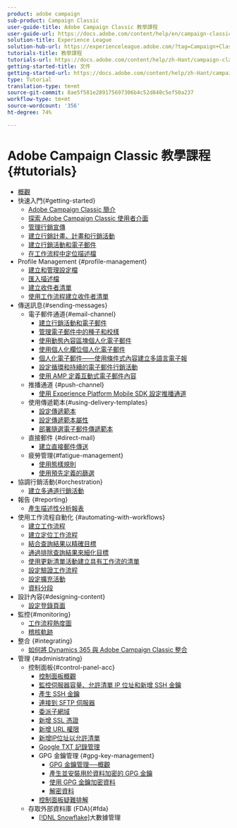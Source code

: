 ```yaml
---
product: adobe campaign
sub-product: Campaign Classic
user-guide-title: Adobe Campaign Classic 教學課程
user-guide-url: https://docs.adobe.com/content/help/en/campaign-classic-learn/tutorials/overview.html
solution-title: Experience League
solution-hub-url: https://experienceleague.adobe.com/?tag=Campaign+Classic#recommended/solutions/campaign
tutorials-title: 教學課程
tutorials-url: https://docs.adobe.com/content/help/zh-Hant/campaign-classic-learn/tutorials/overview.html
getting-started-title: 文件
getting-started-url: https://docs.adobe.com/content/help/zh-Hant/campaign-classic/using/getting-started/starting-with-adobe-campaign/about-adobe-campaign-classic.html
type: Tutorial
translation-type: tm+mt
source-git-commit: 8ae5f581e289175697306b4c52d840c5ef50a237
workflow-type: tm+mt
source-wordcount: '356'
ht-degree: 74%

---
```



# Adobe Campaign Classic 教學課程 {#tutorials}

+ [概觀](/help/acc/overview.md)
+ 快速入門{#getting-started}
   + [Adobe Campaign Classic 簡介](/help/acc/getting-started/introduction-to-adobe-campaign-classic.md)
   + [探索 Adobe Campaign Classic 使用者介面](/help/acc/getting-started/exploring-the-adobe-campaign-classic-user-interface.md)
   + [管理行銷宣傳](/help/acc/getting-started/managing-marketing-campaigns.md)
   + [建立行銷計畫、計畫和行銷活動](/help/acc/getting-started/creating-a-marketing-plan-programs-and-campaigns.md)
   + [建立行銷活動和電子郵件](https://docs.adobe.com/content/help/en/campaign-classic-learn/tutorials/getting-started/creating-a-campaign-and-an-email.html)
   + [在工作流程中定位描述檔](/help/acc/getting-started/targeting-profiles-in-a-workflow.md)
+ Profile Management {#profile-management}
   + [建立和管理設定檔](/help/acc/profile-management/create-and-manage-profiles.md)
   + [匯入描述檔](/help/acc/data-management/importing-profiles.md)
   + [建立收件者清單](/help/acc/profile-management/creating-a-list-of-recipients.md)
   + [使用工作流程建立收件者清單](/help/acc/profile-management/creating-a-list-of-recipients-with-a-workflow.md)
+ 傳送訊息{#sending-messages}
   + 電子郵件通道{#email-channel}
      + [建立行銷活動和電子郵件](/help/acc/getting-started/creating-a-campaign-and-an-email.md)
      + [管理電子郵件中的種子和校樣](/help/acc/sending-messages/managing-seed-and-proofs.md)
      + [使用動態內容區塊個人化電子郵件](/help/acc/sending-messages/email-channel/personalization-with-dynamic-content-blocks.md)
      + [使用個人化欄位個人化電子郵件](/help/acc/sending-messages/email-channel/personalizing-emails-using-personalization-fields.md)
      + [個人化電子郵件——使用條件式內容建立多語言電子報](/help/acc/sending-messages/email-channel/personalizing-emails-create-a-multi-lingual-newsletter-using-conditional-content.md)
      + [設定循環和持續的電子郵件行銷活動](/help/acc/sending-messages/recurring-deliveries.md)
      + [使用 AMP 定義互動式電子郵件內容](/help/acc/sending-messages/email-channel/defining-interactive-email-content-with-amp.md)
   + 推播通道 {#push-channel}
      + [使用 Experience Platform Mobile SDK 設定推播通道](/help/acc/sending-messages/mobile-channel/configure-push-using-aep-mobile-sdk.md)
   + 使用傳遞範本{#using-delivery-templates}
      + [設定傳遞範本](/help/acc/sending-messages/using-delivery-templates/configuring-a-delivery-template.md)
      + [設定傳遞範本屬性](/help/acc/sending-messages/using-delivery-templates/setting-delivery-template-properties.md)
      + [部署隨選電子郵件傳遞範本](/help/acc/sending-messages/using-delivery-templates/deploying-ad-hoc-email-delivery-template.md)
   + 直接郵件 {#direct-mail}
      + [建立直接郵件傳送](/help/acc/sending-messages/direct-mail/creating-direct-mail-deliveries.md)
   + 疲勞管理{#fatigue-management}
      + [使用態樣規則](/help/acc/sending-messages/fatigue-management/typology-rules-for-fatigue-management.md)
      + [使用預先定義的篩選](/help/acc/sending-messages/fatigue-management/fatigue-management-using-filters.md)
+ 協調行銷活動{#orchestration}
   + [建立多通道行銷活動](/help/acc/orchestrating-campaigns/multi-channel-campaigns.md)
+ 報告 {#reporting}
   + [產生描述性分析報表](/help/acc/reporting/generating-a-descriptive-analysis-report.md)
+ 使用工作流程自動化 {#automating-with-workflows}
   + [建立工作流程](/help/acc/automating-with-workflows/creating-a-workflow.md)
   + [建立定位工作流程](/help/acc/automating-with-workflows/creating-a-targeting-workflow.md)
   + [結合查詢結果以精確目標](/help/acc/automating-with-workflows/refining-targets-by-combining-query-results.md)
   + [通過排除查詢結果來細化目標](/help/acc/automating-with-workflows/refining-targets-by-excluding-query-results.md)
   + [使用更新清單活動建立具有工作流的清單](/help/acc/automating-with-workflows/using-the-update-list-activity.md)
   + [設定驗證工作流程](/help/acc/automating-with-workflows/validation-flow-configuration.md)
   + [設定擴充活動](/help/acc/automating-with-workflows/enrichment-activity.md)
   + [資料分段](/help/acc/data-management/data-segmentation.md)
+ 設計內容{#designing-content}
   + [設定登錄頁面](/help/acc/designing-content/configure-landingpages.md)
+ 監控{#monitoring}
   + [工作流程熱度圖](/help/acc/monitoring-campaign-classic/workflow-heatmap.md)
   + [稽核軌跡](/help/acc/monitoring-campaign-classic/audit-trail.md)
+ 整合 {#integrating}
   + [如何將 Dynamics 365 與 Adobe Campaign Classic 整合](/help/acc/integrations/dynamics365-integration.md)
+ 管理 {#administrating}
   + 控制面板{#control-panel-acc}
      + [控制面板概觀](/help/acc/monitoring-campaign-classic/control-panel/control-panel-overview.md)
      + [監控伺服器容量、允許清單 IP 位址和新增 SSH 金鑰](/help/acc/monitoring-campaign-classic/control-panel/monitoring-server-capacity-allow-listing-adding-ssh-key.md)
      + [產生 SSH 金鑰](/help/acc/monitoring-campaign-classic/control-panel/generate-ssh-key.md)
      + [連接到 SFTP 伺服器](/help/acc/monitoring-campaign-classic/control-panel/connect-to-sftp-server.md)
      + [委派子網域](/help/acc/monitoring-campaign-classic/control-panel/subdomain-delegation.md)
      + [新增 SSL 憑證](/help/acc/monitoring-campaign-classic/control-panel/adding-ssl-certificates.md)
      + [新增 URL 權限](/help/acc/monitoring-campaign-classic/control-panel/adding-url-permissions.md)
      + [新增IP位址以允許清單](/help/acc/monitoring-campaign-classic/control-panel/ip-allow-listing.md)
      + [Google TXT 記錄管理](/help/acc/monitoring-campaign-classic/control-panel/google-txt-record-management.md)
      + GPG 金鑰管理 {#gpg-key-management}
         + [GPG 金鑰管理──概觀](/help/acc/monitoring-campaign-classic/control-panel/gpg-key-management/gpg-key-management-overview.md)
         + [產生並安裝用於資料加密的 GPG 金鑰](/help/acc/monitoring-campaign-classic/control-panel/gpg-key-management/generating-and-installing-gpg-keys-for-data-encryption.md)
         + [使用 GPG 金鑰加密資料](/help/acc/monitoring-campaign-classic/control-panel/gpg-key-management/using-a-gpg-key-to-encrypt-data.md)
         + [解密資料](/help/acc/monitoring-campaign-classic/control-panel/gpg-key-management/decrypting-data.md)
      + [控制面板疑難排解](/help/acc/monitoring-campaign-classic/control-panel/trouble-shooting.md)
   + 存取外部資料庫 (FDA){#fda}
      + [ [!DNL Snowflake]](/help/acc/administrating/snowflake/big-data-segmentation-on-snowflake.md)大數據管理

